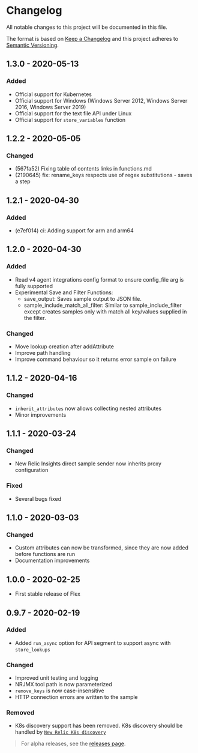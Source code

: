 # Changelog

All notable changes to this project will be documented in this file.

The format is based on [Keep a Changelog](http://keepachangelog.com/)
and this project adheres to [Semantic Versioning](http://semver.org/).

## 1.3.0 - 2020-05-13
### Added
- Official support for Kubernetes
- Official support for Windows (Windows Server 2012, Windows Server 2016, Windows Server 2019)
- Official support for the text file API under Linux
- Official support for `store_variables` function

## 1.2.2 - 2020-05-05
### Changed
- (567fa52) Fixing table of contents links in functions.md
- (2190645) fix: rename_keys respects use of regex substitutions - saves a step

## 1.2.1 - 2020-04-30
### Added
- (e7ef014) ci: Adding support for arm and arm64

## 1.2.0 - 2020-04-30
### Added
- Read v4 agent integrations config format to ensure config_file arg is fully supported
- Experimental Save and Filter Functions:
    - save_output: Saves sample output to JSON file.
    - sample_include_match_all_filter: Similar to sample_include_filter except creates samples only with match all key/values supplied in the filter.
### Changed
- Move lookup creation after addAttribute
- Improve path handling
- Improve command behaviour so it returns error sample on failure

## 1.1.2 - 2020-04-16
### Changed
- `inherit_attributes` now allows collecting nested attributes
- Minor improvements

## 1.1.1 - 2020-03-24
### Changed
- New Relic Insights direct sample sender now inherits proxy configuration
### Fixed
- Several bugs fixed

## 1.1.0 - 2020-03-03
### Changed
- Custom attributes can now be transformed, since they are now added before functions are run
- Documentation improvements

## 1.0.0 - 2020-02-25

- First stable release of Flex

## 0.9.7 - 2020-02-19
### Added
- Added `run_async` option for API segment to support async with `store_lookups`
### Changed
- Improved unit testing and logging
- NRJMX tool path is now parameterized
- `remove_keys` is now case-insensitive
- HTTP connection errors are written to the sample
### Removed
- K8s discovery support has been removed. K8s discovery should be handled by [`New Relic K8s discovery`](https://github.com/newrelic/nri-discovery-kubernetes)

> For alpha releases, see the [releases page](https://github.com/newrelic/nri-flex/releases).
